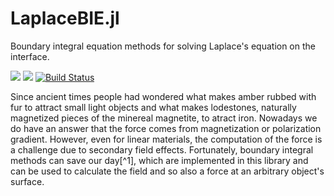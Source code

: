# LaplaceBIE.jl

Boundary integral equation methods for solving Laplace's equation on the interface.

[![](https://img.shields.io/badge/docs-stable-blue.svg)](https://akels.github.io/LaplaceBIE.jl/stable)
[![](https://img.shields.io/badge/docs-dev-blue.svg)](https://akels.github.io/LaplaceBIE.jl/dev)
[![Build Status](https://travis-ci.org/akels/LaplaceBIE.jl.svg?branch=master)](https://travis-ci.org/akels/LaplaceBIE.jl)

Since ancient times people had wondered what makes amber rubbed with fur to attract small light objects and what makes lodestones, naturally magnetized pieces of the minereal magnetite, to atract iron. Nowadays we do have an answer that the force comes from magnetization or polarization gradient. However, even for linear materials, the computation of the force is a challenge due to secondary field effects. Fortunately, boundary integral methods can save our day[^1], which are implemented in this library and can be used to calculate the field and so also a force at an arbitrary object's surface. 